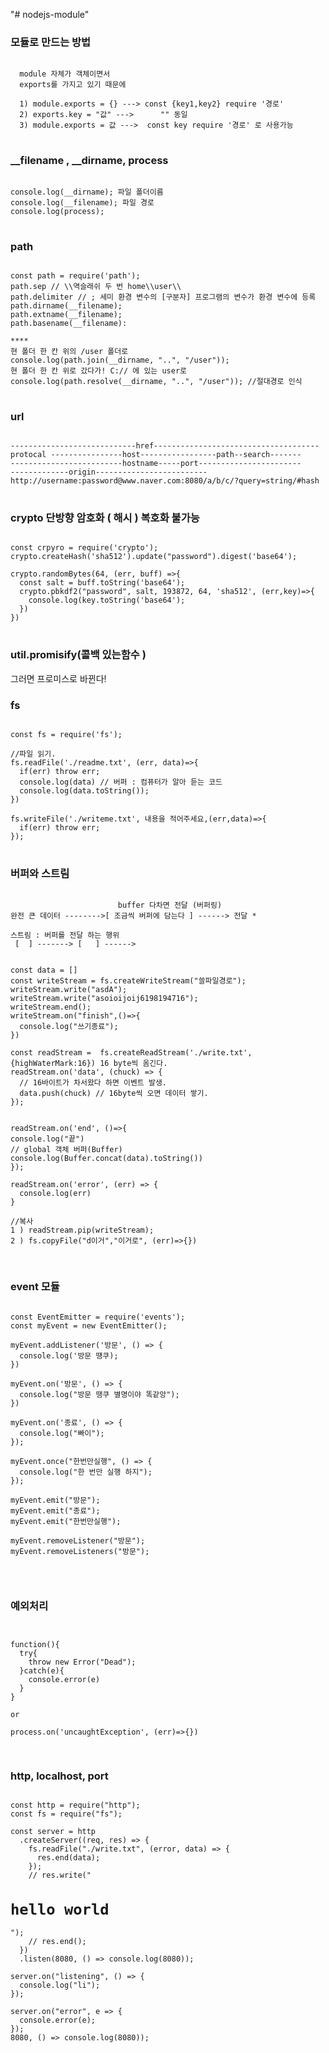 "# nodejs-module" 

### 모듈로 만드는 방법
<pre>
<code>
  module 자체가 객체이면서
  exports를 가지고 있기 때문에

  1) module.exports = {} ---> const {key1,key2} require '경로'
  2) exports.key = "값" --->      "" 동일
  3) module.exports = 값 --->  const key require '경로' 로 사용가능
</code>
</pre>

### __filename , __dirname, process
<pre>
<code>
console.log(__dirname); 파일 폴더이름
console.log(__filename); 파일 경로
console.log(process); 
</code>
</pre>

### path
<pre>
<code>
const path = require('path');
path.sep // \\역슬래쉬 두 번 home\\user\\
path.delimiter // ; 세미 환경 변수의 [구분자] 프로그램의 변수가 환경 변수에 등록
path.dirname(__filename);
path.extname(__filename);
path.basename(__filename):

****
현 폴더 한 칸 위의 /user 폴더로
console.log(path.join(__dirname, "..", "/user")); 
현 폴더 한 칸 위로 갔다가! C:// 에 있는 user로 
console.log(path.resolve(__dirname, "..", "/user")); //절대경로 인식
</code>
</pre>


### url
<pre>
<code>
----------------------------href-------------------------------------
protocal ----------------host-----------------path--search-------
-------------------------hostname-----port-----------------------
-------------origin-------------------------
http://username:password@www.naver.com:8080/a/b/c/?query=string/#hash
</code>
</pre>

### crypto 단방향 암호화 ( 해시 ) 복호화 불가능
<pre>
<code>
const crpyro = require('crypto');
crypto.createHash('sha512').update("password").digest('base64');

crypto.randomBytes(64, (err, buff) =>{
  const salt = buff.toString('base64');
  crypto.pbkdf2("password", salt, 193872, 64, 'sha512', (err,key)=>{
    console.log(key.toString('base64');
  })
})
</code>
</pre>

### util.promisify(콜백 있는함수 )
그러면 프로미스로 바뀐다!

### fs
<pre>
<code>
const fs = require('fs');

//파일 읽기.
fs.readFile('./readme.txt', (err, data)=>{
  if(err) throw err;
  console.log(data) // 버퍼 : 컴퓨터가 알아 듣는 코드
  console.log(data.toString());
})

fs.writeFile('./writeme.txt', 내용을 적어주세요,(err,data)=>{
  if(err) throw err;
});
</code>
</pre>

### 버퍼와 스트림
<pre>
<code>
                        buffer 다차면 전달 (버퍼링)
완전 큰 데이터 -------->[ 조금씩 버퍼에 담는다 ] ------> 전달 * 

스트림 : 버퍼를 전달 하는 행위
 [  ] -------> [   ] ------>


const data = []
const writeStream = fs.createWriteStream("쓸파일경로");
writeStream.write("asdA");
writeStream.write("asoioijoij6198194716");
writeStream.end();
writeStream.on("finish",()=>{
  console.log("쓰기종료");
})

const readStream =  fs.createReadStream('./write.txt', {highWaterMark:16}) 16 byte씩 옴긴다.
readStream.on('data', (chuck) => {
  // 16바이트가 차서왔다 하면 이벤트 발생.
  data.push(chuck) // 16byte씩 오면 데이터 쌓기.
});


readStream.on('end', ()=>{
console.log("끝")
// global 객체 버퍼(Buffer)
console.log(Buffer.concat(data).toString())
});

readStream.on('error', (err) => {
  console.log(err)
}

//복사
1 ) readStream.pip(writeStream);
2 ) fs.copyFile("d이거","이거로", (err)=>{})

</code>
</pre>

### event 모듈
<pre>
<code>
const EventEmitter = require('events');
const myEvent = new EventEmitter();

myEvent.addListener('방문', () => {
  console.log('방문 떙쿠);
})

myEvent.on('방문', () => {
  console.log("방문 땡쿠 별명이야 똑같앙");
})

myEvent.on('종료', () => {
  console.log("빠이");
});

myEvent.once("한번만실행", () => {
  console.log("한 번만 실행 하지");
}); 

myEvent.emit("방문");
myEvent.emit("종료");
myEvent.emit("한번만실행");

myEvent.removeListener("방문");
myEvent.removeListeners("방문");


</code>
</pre>

### 예외처리
<pre>
<code>

function(){
  try{
    throw new Error("Dead");
  }catch(e){
    console.error(e)
  }
}

or

process.on('uncaughtException', (err)=>{})

</code>
</pre>


### http, localhost, port
<pre>
<code>
const http = require("http");
const fs = require("fs");

const server = http
  .createServer((req, res) => {
    fs.readFile("./write.txt", (error, data) => {
      res.end(data);
    });
    // res.write("<h1>hello world</h1>");
    // res.end();
  })
  .listen(8080, () => console.log(8080));

server.on("listening", () => {
  console.log("li");
});

server.on("error", e => {
  console.error(e);
});
8080, () => console.log(8080));

</code>
</pre>